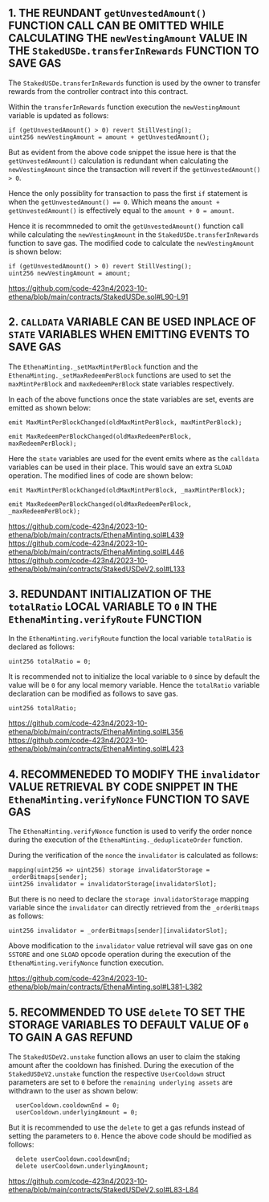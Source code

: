 ## 1. THE REUNDANT `getUnvestedAmount()` FUNCTION CALL CAN BE OMITTED WHILE CALCULATING THE `newVestingAmount` VALUE IN THE `StakedUSDe.transferInRewards` FUNCTION TO SAVE GAS

The `StakedUSDe.transferInRewards` function is used by the owner to transfer rewards from the controller contract into this contract.

Within the `transferInRewards` function execution the `newVestingAmount` variable is updated as follows:

    if (getUnvestedAmount() > 0) revert StillVesting();
    uint256 newVestingAmount = amount + getUnvestedAmount();

But as evident from the above code snippet the issue here is that the `getUnvestedAmount()` calculation is redundant when calculating the `newVestingAmount` since the transaction will revert if the `getUnvestedAmount() > 0`. 

Hence the only possiblity for transaction to pass the first `if` statement is when the `getUnvestedAmount() == 0`. Which means the `amount + getUnvestedAmount()` is effectively equal to the `amount + 0 = amount`.

Hence it is recommneded to omit the `getUnvestedAmount()` function call while calculating the `newVestingAmount` in the `StakedUSDe.transferInRewards` function to save gas. The modified code to calculate the `newVestingAmount` is shown below:

    if (getUnvestedAmount() > 0) revert StillVesting();
    uint256 newVestingAmount = amount;

https://github.com/code-423n4/2023-10-ethena/blob/main/contracts/StakedUSDe.sol#L90-L91

## 2. `CALLDATA` VARIABLE CAN BE USED INPLACE OF `STATE` VARIABLES WHEN EMITTING EVENTS TO SAVE GAS

The `EthenaMinting._setMaxMintPerBlock` function and the `EthenaMinting._setMaxRedeemPerBlock` functions are used to set the `maxMintPerBlock` and `maxRedeemPerBlock` state variables respectively.

In each of the above functions once the state variables are set, events are emitted as shown below:

    emit MaxMintPerBlockChanged(oldMaxMintPerBlock, maxMintPerBlock); 

    emit MaxRedeemPerBlockChanged(oldMaxRedeemPerBlock, maxRedeemPerBlock);

Here the `state` variables are used for the event emits where as the `calldata` variables can be used in their place. This would save an extra `SLOAD` operation. The modified lines of code are shown below:

    emit MaxMintPerBlockChanged(oldMaxMintPerBlock, _maxMintPerBlock); 

    emit MaxRedeemPerBlockChanged(oldMaxRedeemPerBlock, _maxRedeemPerBlock);

https://github.com/code-423n4/2023-10-ethena/blob/main/contracts/EthenaMinting.sol#L439
https://github.com/code-423n4/2023-10-ethena/blob/main/contracts/EthenaMinting.sol#L446
https://github.com/code-423n4/2023-10-ethena/blob/main/contracts/StakedUSDeV2.sol#L133

## 3. REDUNDANT INITIALIZATION OF THE `totalRatio` LOCAL VARIABLE TO `0` IN THE `EthenaMinting.verifyRoute` FUNCTION

In the `EthenaMinting.verifyRoute` function the local variable `totalRatio` is declared as follows:

    uint256 totalRatio = 0;

It is recommended not to initialize the local variable to `0` since by default the value will be `0` for any local memory variable. Hence the `totalRatio` variable declaration can be modified as follows to save gas.

    uint256 totalRatio;

https://github.com/code-423n4/2023-10-ethena/blob/main/contracts/EthenaMinting.sol#L356
https://github.com/code-423n4/2023-10-ethena/blob/main/contracts/EthenaMinting.sol#L423

## 4. RECOMMENEDED TO MODIFY THE `invalidator` VALUE RETRIEVAL BY CODE SNIPPET IN THE `EthenaMinting.verifyNonce` FUNCTION TO SAVE GAS

The `EthenaMinting.verifyNonce` function is used to verify the order nonce during the execution of the `EthenaMinting._deduplicateOrder` function. 

During the verification of the `nonce` the `invalidator` is calculated as follows:

    mapping(uint256 => uint256) storage invalidatorStorage = _orderBitmaps[sender];
    uint256 invalidator = invalidatorStorage[invalidatorSlot]; 

But there is no need to declare the `storage invalidatorStorage` mapping variable since the `invalidator` can directly retrieved from the `_orderBitmaps` as follows:

    uint256 invalidator = _orderBitmaps[sender][invalidatorSlot];

Above modification to the `invalidator` value retrieval will save gas on one `SSTORE` and one `SLOAD` opcode operation during the execution of the `EthenaMinting.verifyNonce` function execution.

https://github.com/code-423n4/2023-10-ethena/blob/main/contracts/EthenaMinting.sol#L381-L382

## 5. RECOMMENDED TO USE `delete` TO SET THE STORAGE VARIABLES TO DEFAULT VALUE OF `0` TO GAIN A GAS REFUND

The `StakedUSDeV2.unstake` function allows an user to claim the staking amount after the cooldown has finished. During the execution of the `StakedUSDeV2.unstake` function the respective `UserCooldown` struct parameters are set to `0` before the `remaining underlying assets` are withdrawn to the user as shown below:

      userCooldown.cooldownEnd = 0;
      userCooldown.underlyingAmount = 0;

But it is recommended to use the `delete` to get a gas refunds instead of setting the parameters to `0`. Hence the above code should be modified as follows:

      delete userCooldown.cooldownEnd;
      delete userCooldown.underlyingAmount;

https://github.com/code-423n4/2023-10-ethena/blob/main/contracts/StakedUSDeV2.sol#L83-L84